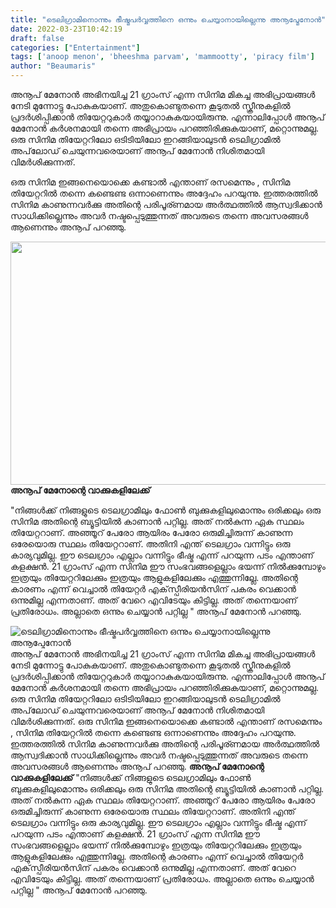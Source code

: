 ```yaml
---
title: "ടെലിഗ്രാമിനൊന്നും ഭീഷ്മപർവ്വത്തിനെ ഒന്നും ചെയ്യാനായില്ലെന്നു അനൂപ്മേനോൻ"
date: 2022-03-23T10:42:19
draft: false
categories: ["Entertainment"]
tags: ['anoop menon', 'bheeshma parvam', 'mammootty', 'piracy film']
author: "Beaumaris"
---
```


അനൂപ് മേനോൻ അഭിനയിച്ച 21 ഗ്രാംസ് എന്ന സിനിമ മികച്ച അഭിപ്രായങ്ങൾ നേടി മുന്നോട്ടു പോകുകയാണ്. അതുകൊണ്ടുതന്നെ കൂടുതൽ സ്ക്രീനുകളിൽ പ്രദർശിപ്പിക്കാൻ തിയേറ്ററുകാർ തയ്യാറാകുകയായിരുന്നു. എന്നാലിപ്പോൾ അനൂപ് മേനോൻ കർശനമായി തന്നെ അഭിപ്രായം പറഞ്ഞിരിക്കുകയാണ്, മറ്റൊന്നുമല്ല. ഒരു സിനിമ തിയേറ്ററിലോ ഒടിടിയിലോ ഇറങ്ങിയാലുടൻ ടെലിഗ്രാമിൽ അപ്‌ലോഡ് ചെയുന്നവരെയാണ് അനൂപ് മേനോൻ നിശിതമായി വിമർശിക്കുന്നത്.

ഒരു സിനിമ ഇങ്ങനെയൊക്കെ കണ്ടാൽ എന്താണ് രസമെന്നും , സിനിമ തിയേറ്ററിൽ തന്നെ കണ്ടെണ്ട ഒന്നാണെന്നും അദ്ദേഹം പറയുന്നു. ഇത്തരത്തിൽ സിനിമ കാണുന്നവർക്കു അതിന്റെ പരിപൂര്ണമായ അർത്ഥത്തിൽ ആസ്വദിക്കാൻ സാധിക്കില്ലെന്നും അവർ നഷ്ടപ്പെടുത്തുന്നത് അവരുടെ തന്നെ അവസരങ്ങൾ ആണെന്നും അനൂപ് പറഞ്ഞു.

<strong><img class="wp-image-327277 aligncenter" src="https://cdn.boolokam.com/articles/2022/03/ukuykuy.jpg" alt="" width="519" height="389" />അനൂപ് മേനോന്റെ വാക്കുകളിലേക്ക്</strong>

"നിങ്ങള്‍ക്ക് നിങ്ങളുടെ ടെലഗ്രാമിലും ഫോണ്‍ ബുക്കുകളിലുമൊന്നും ഒരിക്കലും ഒരു സിനിമ അതിന്റെ ബ്യൂട്ടിയില്‍ കാണാന്‍ പറ്റില്ല. അത് നല്‍കുന്ന ഏക സ്ഥലം തിയേറ്ററാണ്. അഞ്ഞൂറ് പേരോ ആയിരം പേരോ ഒരുമിച്ചിരുന്ന് കാണുന്ന ഒരേയൊരു സ്ഥലം തിയേറ്ററാണ്. അതിനി എന്ത് ടെലഗ്രാം വന്നിട്ടും ഒരു കാര്യവുമില്ല. ഈ ടെലഗ്രാം എല്ലാം വന്നിട്ടും ഭീഷ്മ എന്ന് പറയുന്ന പടം എന്താണ് കളക്ഷന്‍. 21 ഗ്രാംസ് എന്ന സിനിമ ഈ സംഭവങ്ങളെല്ലാം ഭയന്ന് നില്‍ക്കുമ്പോഴും ഇത്രയും തിയേറ്ററിലേക്കും ഇത്രയും ആളുകളിലേക്കും എത്തുന്നില്ലേ. അതിന്റെ കാരണം എന്ന് വെച്ചാല്‍ തിയേറ്റര്‍ എക്‌സ്പീരിയന്‍സിന് പകരം വെക്കാന്‍ ഒന്നുമില്ല എന്നതാണ്. അത് വേറെ എവിടേയും കിട്ടില്ല. അത് തന്നെയാണ് പ്രതിരോധം. അല്ലാതെ ഒന്നും ചെയ്യാന്‍ പറ്റില്ല " അനൂപ് മേനോന്‍ പറഞ്ഞു.


![ടെലിഗ്രാമിനൊന്നും ഭീഷ്മപർവ്വത്തിനെ ഒന്നും ചെയ്യാനായില്ലെന്നു അനൂപ്മേനോൻ](https://cdn.boolokam.com/articles/2022/03/ukuykuy.jpg)അനൂപ് മേനോൻ അഭിനയിച്ച 21 ഗ്രാംസ് എന്ന സിനിമ മികച്ച അഭിപ്രായങ്ങൾ നേടി മുന്നോട്ടു പോകുകയാണ്. അതുകൊണ്ടുതന്നെ കൂടുതൽ സ്ക്രീനുകളിൽ പ്രദർശിപ്പിക്കാൻ തിയേറ്ററുകാർ തയ്യാറാകുകയായിരുന്നു. എന്നാലിപ്പോൾ അനൂപ് മേനോൻ കർശനമായി തന്നെ അഭിപ്രായം പറഞ്ഞിരിക്കുകയാണ്, മറ്റൊന്നുമല്ല. ഒരു സിനിമ തിയേറ്ററിലോ ഒടിടിയിലോ ഇറങ്ങിയാലുടൻ ടെലിഗ്രാമിൽ അപ്‌ലോഡ് ചെയുന്നവരെയാണ് അനൂപ് മേനോൻ നിശിതമായി വിമർശിക്കുന്നത്. ഒരു സിനിമ ഇങ്ങനെയൊക്കെ കണ്ടാൽ എന്താണ് രസമെന്നും , സിനിമ തിയേറ്ററിൽ തന്നെ കണ്ടെണ്ട ഒന്നാണെന്നും അദ്ദേഹം പറയുന്നു. ഇത്തരത്തിൽ സിനിമ കാണുന്നവർക്കു അതിന്റെ പരിപൂര്ണമായ അർത്ഥത്തിൽ ആസ്വദിക്കാൻ സാധിക്കില്ലെന്നും അവർ നഷ്ടപ്പെടുത്തുന്നത് അവരുടെ തന്നെ അവസരങ്ങൾ ആണെന്നും അനൂപ് പറഞ്ഞു. **അനൂപ് മേനോന്റെ വാക്കുകളിലേക്ക്** "നിങ്ങള്‍ക്ക് നിങ്ങളുടെ ടെലഗ്രാമിലും ഫോണ്‍ ബുക്കുകളിലുമൊന്നും ഒരിക്കലും ഒരു സിനിമ അതിന്റെ ബ്യൂട്ടിയില്‍ കാണാന്‍ പറ്റില്ല. അത് നല്‍കുന്ന ഏക സ്ഥലം തിയേറ്ററാണ്. അഞ്ഞൂറ് പേരോ ആയിരം പേരോ ഒരുമിച്ചിരുന്ന് കാണുന്ന ഒരേയൊരു സ്ഥലം തിയേറ്ററാണ്. അതിനി എന്ത് ടെലഗ്രാം വന്നിട്ടും ഒരു കാര്യവുമില്ല. ഈ ടെലഗ്രാം എല്ലാം വന്നിട്ടും ഭീഷ്മ എന്ന് പറയുന്ന പടം എന്താണ് കളക്ഷന്‍. 21 ഗ്രാംസ് എന്ന സിനിമ ഈ സംഭവങ്ങളെല്ലാം ഭയന്ന് നില്‍ക്കുമ്പോഴും ഇത്രയും തിയേറ്ററിലേക്കും ഇത്രയും ആളുകളിലേക്കും എത്തുന്നില്ലേ. അതിന്റെ കാരണം എന്ന് വെച്ചാല്‍ തിയേറ്റര്‍ എക്‌സ്പീരിയന്‍സിന് പകരം വെക്കാന്‍ ഒന്നുമില്ല എന്നതാണ്. അത് വേറെ എവിടേയും കിട്ടില്ല. അത് തന്നെയാണ് പ്രതിരോധം. അല്ലാതെ ഒന്നും ചെയ്യാന്‍ പറ്റില്ല " അനൂപ് മേനോന്‍ പറഞ്ഞു.
